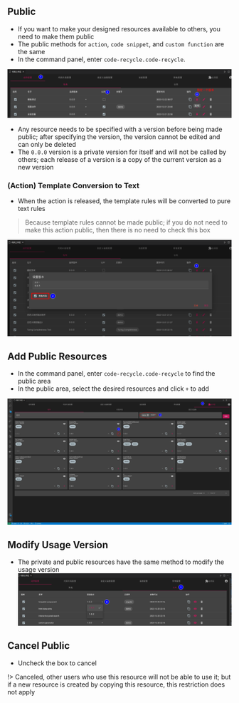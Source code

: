 ## Public
- If you want to make your designed resources available to others, you need to make them public
- The public methods for `action`, `code snippet`, and `custom function` are the same
- In the command panel, enter `code-recycle.code-recycle`.

![Public](../zh-Hans/image/公开.png)
- Any resource needs to be specified with a version before being made public; after specifying the version, the version cannot be edited and can only be deleted
- The `0.0.0` version is a private version for itself and will not be called by others; each release of a version is a copy of the current version as a new version

### (Action) Template Conversion to Text
- When the action is released, the template rules will be converted to pure text rules
> Because template rules cannot be made public; if you do not need to make this action public, then there is no need to check this box

![Template Conversion](../zh-Hans/image/模板转换.png)

## Add Public Resources
- In the command panel, enter `code-recycle.code-recycle` to find the public area
- In the public area, select the desired resources and click `+` to add

![Public Area](../zh-Hans/image/公共区.jpg)

## Modify Usage Version
- The private and public resources have the same method to modify the usage version
![Modify Usage Version](../zh-Hans/image/修改使用版本.png)

## Cancel Public
- Uncheck the box to cancel

!> Canceled, other users who use this resource will not be able to use it; but if a new resource is created by copying this resource, this restriction does not apply